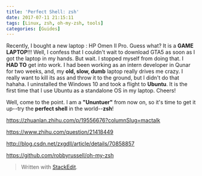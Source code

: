 ```yaml
---
title: 'Perfect Shell: zsh'
date: 2017-07-11 21:15:11
tags: [Linux, zsh, oh-my-zsh, tools]
categories: [Guides]
---
```


Recently, I bought a new laptop : HP Omen II Pro. Guess what? It is a **GAME LAPTOP**!!! Well, I confess that I couldn't wait to download GTA5 as soon as I got the laptop in my hands. But wait. I stopped myself from doing that. I **HAD TO** get into work. I had been working as an intern developer in Qunar for two weeks, and, my **old, slow, dumb** laptop really drives me crazy. I really want to kill its ass and throw it to the ground, but I didn't do that hahaha. I uninstalled the Windows 10 and took a flight to **Ubuntu**. It is the first time that I use Ubuntu as a standalone OS in my laptop. Cheers! 

Well, come to the point. I am a **"Ununtuer"** from now on, so it's time to get it up--try the **perfect shell** in the world--**zsh**!

https://zhuanlan.zhihu.com/p/19556676?columnSlug=mactalk

https://www.zhihu.com/question/21418449

http://blog.csdn.net/zxgdll/article/details/70858857

https://github.com/robbyrussell/oh-my-zsh


> Written with [StackEdit](https://stackedit.io/).
